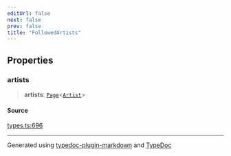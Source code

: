 ```yaml
---
editUrl: false
next: false
prev: false
title: "FollowedArtists"
---
```


## Properties

### artists

> **artists**: [`Page`](/api/interfaces/page/)\<[`Artist`](/api/interfaces/artist/)\>

#### Source

[types.ts:696](https://github.com/fostertheweb/spotify-web-sdk/blob/9d7441b/src/types.ts#L696)

***

Generated using [typedoc-plugin-markdown](https://www.npmjs.com/package/typedoc-plugin-markdown) and [TypeDoc](https://typedoc.org/)
